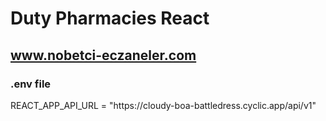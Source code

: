 # Duty Pharmacies React

## www.nobetci-eczaneler.com

### .env file
<p>REACT_APP_API_URL = "https://cloudy-boa-battledress.cyclic.app/api/v1"</p>

